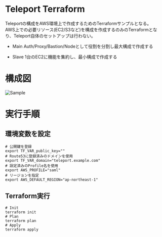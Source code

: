 # Teleport Terraform 

Teleportの構成をAWS環境上で作成するためのTerraformサンプルとなる。
AWS上での必要リソース(EC2/S3など)を構成を作成するのみのTerraformとなり、Teleport自体のセットアップは行わない。

- Main
Auth/Proxy/Bastion/Nodeとして役割を分割し最大構成で作成する

- Slave
1台のEC2に機能を集約し、最小構成で作成する

# 構成図
![Sample](https://github.com/cloudnative-co/teleport_renovation/blob/fa69a337471bf61c384e6c826de96ad6e9202580/Picture/Terraform_Sample.png "サンプル")

# 実行手順

##  環境変数を設定
```
# 公開鍵を登録
export TF_VAR_public_key=""
# Route53に登録済みのドメインを使用
export TF_VAR_domain="teleport.example.com"
# 設定済みのProfile名を使用
export AWS_PROFILE="saml"
# リージョンを指定
export AWS_DEFAULT_REGION="ap-northeast-1"
```

## Terraform実行
```
# Init
terraform init
# Plan
terraform plan
# Apply
terraform apply
```
